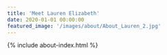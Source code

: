 ```yaml
---
title: 'Meet Lauren Elizabeth'
date: 2020-01-01 00:00:00
featured_image: '/images/about/About_Lauren_2.jpg'
---
```


{% include about-index.html %}